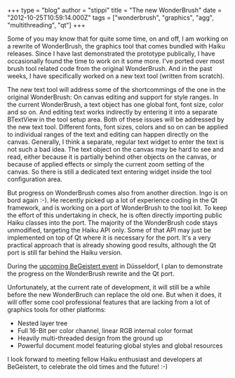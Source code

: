 +++
type = "blog"
author = "stippi"
title = "The new WonderBrush"
date = "2012-10-25T10:59:14.000Z"
tags = ["wonderbrush", "graphics", "agg", "multithreading", "qt"]
+++

Some of you may know that for quite some time, on and off, I am working on a rewrite of WonderBrush, the graphics tool that comes bundled with Haiku releases. Since I have last demonstrated the prototype publically, I have occasionally found the time to work on it some more. I've ported over most brush tool related code from the original WonderBrush. And in the past weeks, I have specifically worked on a new text tool (written from scratch).
<!--break-->
The new text tool will address some of the shortcommings of the one in the original WonderBrush: On canvas editing and support for style ranges. In the current WonderBrush, a text object has one global font, font size, color and so on. And editing text works indirectly by entering it into a separate BTextView in the tool setup area. Both of these issues will be addressed by the new text tool. Different fonts, font sizes, colors and so on can be applied to individual ranges of the text and editing can happen directly on the canvas. Generally, I think a separate, regular text widget to enter the text is not such a bad idea. The text object on the canvas may be hard to see and read, either because it is partially behind other objects on the canvas, or because of applied effects or simply the current zoom setting of the canvas. So there is still a dedicated text entering widget inside the tool configuration area.

But progress on WonderBrush comes also from another direction. Ingo is on bord again :-). He recently picked up a lot of experience coding in the Qt framework, and is working on a port of WonderBrush to the tool kit. To keep the effort of this undertaking in check, he is often directly importing public Haiku classes into the port. The majority of the WonderBrush code stays unmodified, targeting the Haiku API only. Some of that API may just be implemented on top of Qt where it is necessary for the port. It's a very practical approach that is already showing good results, although the Qt port is still far behind the Haiku version.

During the <a href="/conference/2012_begeistert_026_marathon">upcoming BeGeistert event</a> in Düsseldorf, I plan to demonstrate the progress on the WonderBrush rewrite and the Qt port.

Unfortunately, at the current rate of development, it will still be a while before the new WonderBruch can replace the old one. But when it does, it will offer some cool professional features that are lacking from a lot of graphics tools for other platforms:
<ul>
 <li>Nested layer tree</li>
 <li>Full 16-Bit per color channel, linear RGB internal color format</li>
 <li>Heavily multi-threaded design from the ground up</li>
 <li>Powerful document model featuring global styles and global resources</li>
</ul>

I look forward to meeting fellow Haiku enthusiast and developers at BeGeistert, to celebrate the old times and the future! :-)
